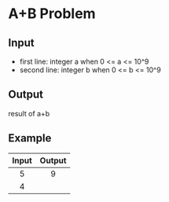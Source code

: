 # A+B Problem
## Input
- first line: integer a when 0 <= a <= 10^9
- second line: integer b when 0 <= b <= 10^9

## Output
result of a+b

## Example
|Input|Output|
|:---:|:----:|
|5|9|
|4| |
